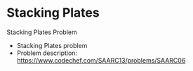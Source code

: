 # Stacking Plates
Stacking Plates Problem

 * Stacking Plates problem
 * Problem description: https://www.codechef.com/SAARC13/problems/SAARC06

